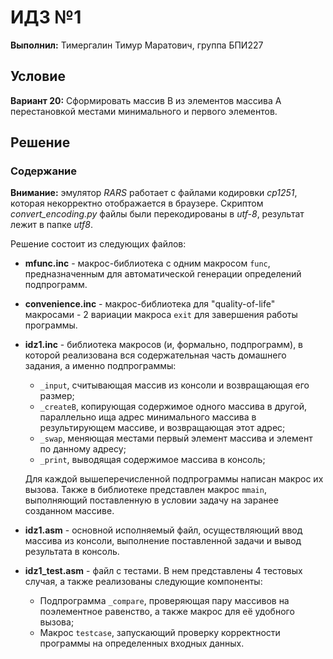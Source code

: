 # ИДЗ №1

**Выполнил:** Тимергалин Тимур Маратович, группа БПИ227

## Условие

**Вариант 20:** Сформировать массив B из элементов массива A перестановкой местами минимального и первого элементов.

## Решение

### Содержание

**Внимание:** эмулятор *RARS* работает с файлами кодировки *cp1251*, которая некорректно отображается в браузере. Скриптом  *convert_encoding.py* файлы были перекодированы в *utf-8*, результат лежит в папке *utf8*.

Решение состоит из следующих файлов:

- **mfunc.inc** - макрос-библиотека с одним макросом `func`, предназначенным для автоматической генерации определений подпрограмм.

- **convenience.inc** - макрос-библиотека для "quality-of-life" макросами - 2 вариации макроса `exit` для завершения работы программы.

- **idz1.inc** - библиотека макросов (и, формально, подпрограмм), в которой реализована вся содержательная часть домашнего задания, а именно подпрограммы:

  - `_input`, считывающая массив из консоли и возвращающая его размер;
  - `_createB`, копирующая содержимое одного массива в другой, параллельно ища адрес минимального массива в результирующем массиве, и возвращающая этот адрес;
  - `_swap`, меняющая местами первый элемент массива и элемент по данному адресу;
  - `_print`, выводящая содержимое массива в консоль;

  Для каждой вышеперечисленной подпрограммы написан макрос их вызова. Также в библиотеке представлен макрос `mmain`, выполняющий поставленную в условии задачу на заранее созданном массиве.

- **idz1.asm** - основной исполняемый файл, осуществляющий ввод массива из консоли, выполнение поставленной задачи и вывод результата в консоль.

- **idz1_test.asm** - файл с тестами. В нем представлены 4 тестовых случая, а также реализованы следующие компоненты:

  - Подпрограмма `_compare`, проверяющая пару массивов на поэлементное равенство, а также макрос для её удобного вызова;
  - Макрос `testcase`, запускающий проверку корректности программы на определенных входных данных.

